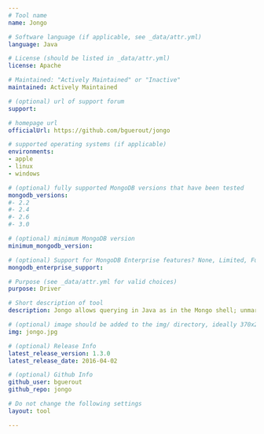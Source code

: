 ```yaml
---
# Tool name
name: Jongo

# Software language (if applicable, see _data/attr.yml)
language: Java

# License (should be listed in _data/attr.yml)
license: Apache

# Maintained: "Actively Maintained" or "Inactive"
maintained: Actively Maintained

# (optional) url of support forum
support: 

# homepage url
officialUrl: https://github.com/bguerout/jongo

# supported operating systems (if applicable)
environments:
- apple
- linux
- windows

# (optional) fully supported MongoDB versions that have been tested
mongodb_versions:
#- 2.2
#- 2.4
#- 2.6
#- 3.0

# (optional) minimum MongoDB version
minimum_mongodb_version:

# (optional) Support for MongoDB Enterprise features? None, Limited, Full
mongodb_enterprise_support: 

# Purpose (see _data/attr.yml for valid choices)
purpose: Driver

# Short description of tool
description: Jongo allows querying in Java as in the Mongo shell; unmarshalling results into Java objects (by default with Jackson). Jongo relies upon Jackson 2.4.1, Bson4Jackson 2.4.0 and Mongo Java Driver 2.11+.

# (optional) image should be added to the img/ directory, ideally 370x200px
img: jongo.jpg

# (optional) Release Info
latest_release_version: 1.3.0
latest_release_date: 2016-04-02

# (optional) Github Info
github_user: bguerout
github_repo: jongo

# Do not change the following settings
layout: tool

---
```


